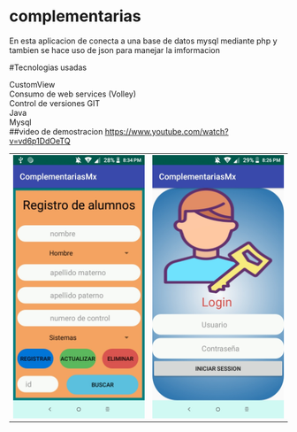 # complementarias

En esta aplicacion de conecta a una base de datos mysql mediante php y tambien se hace uso de json para manejar 
la imformacion

#Tecnologias usadas

CustomView <br>
Consumo de web services (Volley) <br>
Control de versiones GIT <br>
Java <br>
Mysql <br>
##video de demostracion
https://www.youtube.com/watch?v=vd6p1DdOeTQ

<table>
  <tr>
  <td><img src="alumno.jpeg" alt"Login"></td> <td><img src="login.jpeg" alt"Alumnos"></td>
  </tr>
  </table>
